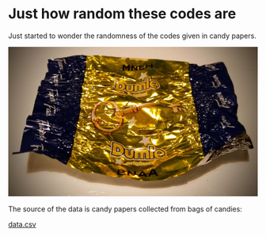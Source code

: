 # Just how random these codes are

Just started to wonder the randomness of the codes given in candy papers.

![Golden Candy Paper](candypaper.jpg)

The source of the data is candy papers collected from bags of candies:

[data.csv](data.csv)
